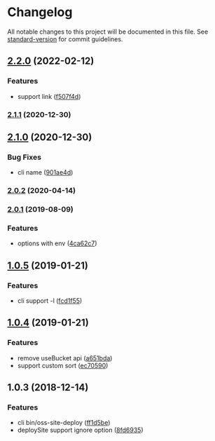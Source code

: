 # Changelog

All notable changes to this project will be documented in this file. See [standard-version](https://github.com/conventional-changelog/standard-version) for commit guidelines.

## [2.2.0](https://github.com/weidian-lab/oss-site-deployer/compare/v2.1.1...v2.2.0) (2022-02-12)


### Features

* support link ([f507f4d](https://github.com/weidian-lab/oss-site-deployer/commit/f507f4de4ee7c293f41ee4f39582195f40bafdd1))

### [2.1.1](https://github.com/weidian-lab/oss-site-deployer/compare/v2.1.0...v2.1.1) (2020-12-30)

## [2.1.0](https://github.com/weidian-lab/oss-site-deployer/compare/v2.0.2...v2.1.0) (2020-12-30)


### Bug Fixes

* cli name ([901ae4d](https://github.com/weidian-lab/oss-site-deployer/commit/901ae4dc8467f11ed20e53ea4ad53f90b04c4e2d))

### [2.0.2](https://github.com/weidian-lab/oss-site-deployer/compare/v2.0.1...v2.0.2) (2020-04-14)

### [2.0.1](https://github.com/weidian-lab/oss-site-deployer/compare/v2.0.0...v2.0.1) (2019-08-09)


### Features

* options with env ([4ca62c7](https://github.com/weidian-lab/oss-site-deployer/commit/4ca62c7))

<a name="1.0.5"></a>
## [1.0.5](https://github.com/weidian-lab/oss-site-deployer/compare/v1.0.4...v1.0.5) (2019-01-21)


### Features

* cli support -l ([fcd1f55](https://github.com/weidian-lab/oss-site-deployer/commit/fcd1f55))



<a name="1.0.4"></a>
## [1.0.4](https://github.com/weidian-lab/oss-site-deployer/compare/v1.0.3...v1.0.4) (2019-01-21)


### Features

* remove useBucket api ([a651bda](https://github.com/weidian-lab/oss-site-deployer/commit/a651bda))
* support custom sort ([ec70590](https://github.com/weidian-lab/oss-site-deployer/commit/ec70590))



<a name="1.0.3"></a>
## 1.0.3 (2018-12-14)


### Features

* cli bin/oss-site-deploy ([ff1d5be](https://github.com/weidian-lab/oss-site-deployer/commit/ff1d5be))
* deploySite support ignore option ([8fd6935](https://github.com/weidian-lab/oss-site-deployer/commit/8fd6935))
